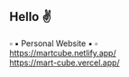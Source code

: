 ##  Hello :v:  

▫️ ▪️ Personal Website ▪️  ▫️  
https://martcube.netlify.app/  
https://mart-cube.vercel.app/  